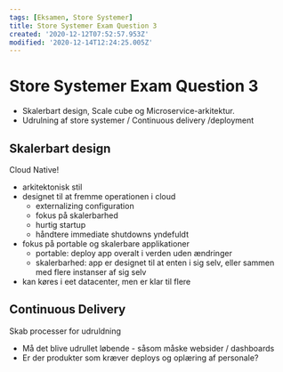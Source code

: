 ```yaml
---
tags: [Eksamen, Store Systemer]
title: Store Systemer Exam Question 3
created: '2020-12-12T07:52:57.953Z'
modified: '2020-12-14T12:24:25.005Z'
---
```


# Store Systemer Exam Question 3
- Skalerbart design, Scale cube og Microservice-arkitektur.
- Udrulning af store systemer / Continuous delivery /deployment

## Skalerbart design
Cloud Native!
- arkitektonisk stil
- designet til at fremme operationen i cloud
  - externalizing configuration
  - fokus på skalerbarhed
  - hurtig startup
  - håndtere immediate shutdowns yndefuldt
- fokus på portable og skalerbare applikationer
  - portable: deploy app overalt i verden uden ændringer
  - skalerbarhed: app er designet til at enten i sig selv, eller sammen med flere instanser af sig selv
- kan køres i eet datacenter, men er klar til flere

## Continuous Delivery
Skab processer for udruldning
- Må det blive udrullet løbende - såsom måske websider / dashboards
- Er der produkter som kræver deploys og oplæring af personale?



